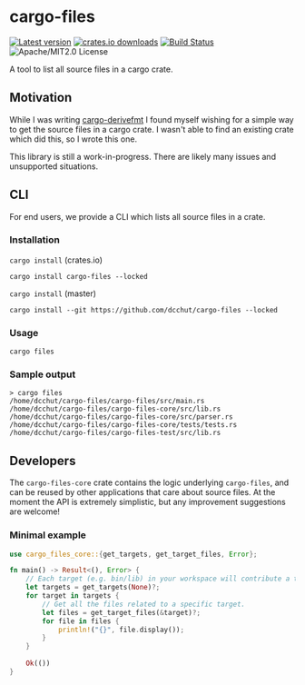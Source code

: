 # cargo-files

[![Latest version](https://img.shields.io/crates/v/cargo-files)](https://crates.io/crates/cargo-files)
[![crates.io downloads](https://img.shields.io/crates/d/cargo-files)](https://crates.io/crates/cargo-files)
[![Build Status](https://img.shields.io/github/actions/workflow/status/dcchut/cargo-files/ci.yml?branch=master)](https://github.com/dcchut/cargo-files/actions)
![Apache/MIT2.0 License](https://img.shields.io/crates/l/cargo-files)

A tool to list all source files in a cargo crate.

## Motivation

While I was writing [cargo-derivefmt](https://github.com/dcchut/cargo-derivefmt) I found myself
wishing for a simple way to get the source files in a cargo crate.  I wasn't able to find
an existing crate which did this, so I wrote this one.

This library is still a work-in-progress.  There are likely many issues and unsupported
situations.

## CLI

For end users, we provide a CLI which lists all source files in a crate.

### Installation

`cargo install` (crates.io)
```shell
cargo install cargo-files --locked
```

`cargo install` (master)
```shell
cargo install --git https://github.com/dcchut/cargo-files --locked
```

### Usage

```shell
cargo files
```

### Sample output

```
> cargo files
/home/dcchut/cargo-files/cargo-files/src/main.rs
/home/dcchut/cargo-files/cargo-files-core/src/lib.rs
/home/dcchut/cargo-files/cargo-files-core/src/parser.rs
/home/dcchut/cargo-files/cargo-files-core/tests/tests.rs
/home/dcchut/cargo-files/cargo-files-test/src/lib.rs
```

## Developers

The `cargo-files-core` crate contains the logic underlying `cargo-files`, and can
be reused by other applications that care about source files.  At the moment the API
is extremely simplistic, but any improvement suggestions are welcome!

### Minimal example

```rust
use cargo_files_core::{get_targets, get_target_files, Error};

fn main() -> Result<(), Error> {
    // Each target (e.g. bin/lib) in your workspace will contribute a target.
    let targets = get_targets(None)?;
    for target in targets {
        // Get all the files related to a specific target.
        let files = get_target_files(&target)?;
        for file in files {
            println!("{}", file.display());
        }
    }
    
    Ok(())
}
```
